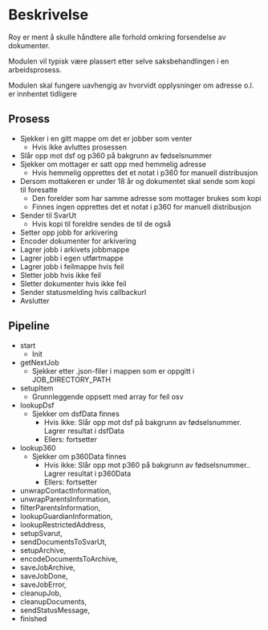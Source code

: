 # Beskrivelse

Roy er ment å skulle håndtere alle forhold omkring forsendelse av dokumenter.

Modulen vil typisk være plassert etter selve saksbehandlingen i en arbeidsprosess.

Modulen skal fungere uavhengig av hvorvidt opplysninger om adresse o.l. er innhentet tidligere

## Prosess
- Sjekker i en gitt mappe om det er jobber som venter
    - Hvis ikke avluttes prosessen
- Slår opp mot dsf og p360 på bakgrunn av fødselsnummer
- Sjekker om mottager er satt opp med hemmelig adresse
    - Hvis hemmelig opprettes det et notat i p360 for manuell distribusjon
- Dersom mottakeren er under 18 år og dokumentet skal sende som kopi til foresatte
    - Den forelder som har samme adresse som mottager brukes som kopi
    - Finnes ingen opprettes det et notat i p360 for manuell distribusjon
- Sender til SvarUt
    - Hvis kopi til foreldre sendes de til de også
- Setter opp jobb for arkivering
- Encoder dokumenter for arkivering
- Lagrer jobb i arkivets jobbmappe
- Lagrer jobb i egen utførtmappe
- Lagrer jobb i feilmappe hvis feil
- Sletter jobb hvis ikke feil
- Sletter dokumenter hvis ikke feil
- Sender statusmelding hvis callbackurl
- Avslutter

## Pipeline
- start
    - Init
- getNextJob
    - Sjekker etter .json-filer i mappen som er oppgitt i JOB_DIRECTORY_PATH
- setupItem
    - Grunnleggende oppsett med array for feil osv
- lookupDsf
    - Sjekker om dsfData finnes
        - Hvis ikke: Slår opp mot dsf på bakgrunn av fødselsnummer. Lagrer resultat i dsfData
        - Ellers: fortsetter
- lookup360
    - Sjekker om p360Data finnes
        - Hvis ikke: Slår opp mot p360 på bakgrunn av fødselsnummer.. Lagrer resultat i p360Data
        - Ellers: fortsetter
- unwrapContactInformation,
- unwrapParentsInformation,
- filterParentsInformation,
- lookupGuardianInformation,
- lookupRestrictedAddress,
- setupSvarut,
- sendDocumentsToSvarUt,
- setupArchive,
- encodeDocumentsToArchive,
- saveJobArchive,
- saveJobDone,
- saveJobError,
- cleanupJob,
- cleanupDocuments,
- sendStatusMessage,
- finished


    